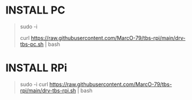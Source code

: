 # INSTALL PC

>sudo -i
>
>curl https://raw.githubusercontent.com/MarcO-79/tbs-rpi/main/drv-tbs-pc.sh | bash

# INSTALL RPi

>sudo -i
>curl https://raw.githubusercontent.com/MarcO-79/tbs-rpi/main/drv-tbs-rpi.sh | bash
